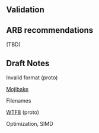 ## Validation

## ARB recommendations

(TBD)

## Draft Notes

Invalid format (proto)

[Mojibake](https://en.wikipedia.org/wiki/Mojibake)

Filenames

[WTF8](http://simonsapin.github.io/wtf-8/) (proto)

Optimization, SIMD
